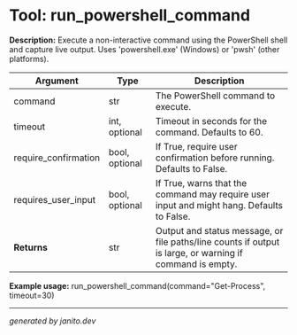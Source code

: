 # Tool: run_powershell_command

**Description:**
Execute a non-interactive command using the PowerShell shell and capture live output. Uses 'powershell.exe' (Windows) or 'pwsh' (other platforms).

| Argument   | Type | Description |
|------------|------|-------------|
| command    | str  | The PowerShell command to execute. |
| timeout    | int, optional | Timeout in seconds for the command. Defaults to 60. |
| require_confirmation | bool, optional | If True, require user confirmation before running. Defaults to False. |
| requires_user_input | bool, optional | If True, warns that the command may require user input and might hang. Defaults to False. |
| **Returns**| str  | Output and status message, or file paths/line counts if output is large, or warning if command is empty. |

**Example usage:**
run_powershell_command(command="Get-Process", timeout=30)

---
_generated by janito.dev_